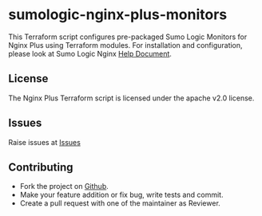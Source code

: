 # sumologic-nginx-plus-monitors

This Terraform script configures pre-packaged Sumo Logic Monitors for Nginx Plus using Terraform modules.
For installation and configuration, please look at Sumo Logic Nginx [Help Document](https://help.sumologic.com/07Sumo-Logic-Apps/24Web_Servers/Nginx_Plus/Install_the_Nginx_Plus_App_and_View_the_Dashboards).

## License

The Nginx Plus Terraform script is licensed under the apache v2.0 license.

## Issues

Raise issues at [Issues](https://github.com/SumoLogic/terraform-sumologic-sumo-logic-monitor/issues)

## Contributing

* Fork the project on [Github](https://github.com/SumoLogic/terraform-sumologic-sumo-logic-monitor).
* Make your feature addition or fix bug, write tests and commit.
* Create a pull request with one of the maintainer as Reviewer.